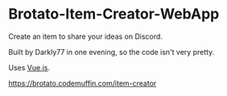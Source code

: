 # Brotato-Item-Creator-WebApp

Create an item to share your ideas on Discord.

Built by Darkly77 in one evening, so the code isn't very pretty.

Uses [Vue.js](https://vuejs.org/).

https://brotato.codemuffin.com/item-creator
